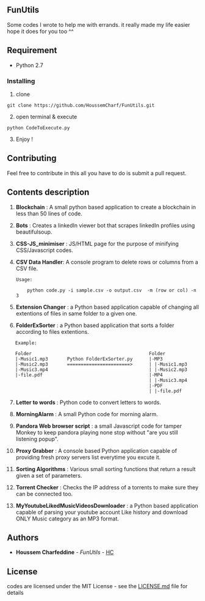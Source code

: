 ## FunUtils

 Some codes I wrote to help me with errands. it really made my life easier hope it does for you too ^^

## Requirement

* Python 2.7


### Installing

1. clone

```
git clone https://github.com/HoussemCharf/FunUtils.git
```

2. open terminal & execute 
```
python CodeToExecute.py
```

3. Enjoy !


## Contributing

Feel free to contribute in this all you have to do is submit a pull request.

## Contents description

1. **Blockchain** : A small python based application to create a blockchain in less than 50 lines of code.

2. **Bots** : Creates a linkedIn viewer bot that scrapes linkedIn profiles using beautifulsoup.

3. **CSS-JS_minimiser** : JS/HTML page for the purpose of minifying CSS/Javascript codes.

4. **CSV Data Handler**: A console program to delete rows or columns from a CSV file.
 
    ```
    Usage:

        python code.py -i sample.csv -o output.csv  -m (row or col) -n 3
    ```

5. **Extension Changer** : a Python based application capable of changing all extentions of files in same folder to a given one.

6. **FolderExSorter** : a Python based application that sorts a folder according to files extentions.

```
   Example:

   Folder                                           Folder
   |-Music1.mp3       Python FolderExSorter.py      |-MP3
   |-Music2.mp3       =======================>      | |-Music1.mp3
   |-Music3.mp4                                     | |-Music2.mp3
   |-file.pdf                                       |-MP4
                                                    | |-Music3.mp4
                                                    |-PDF
                                                    | |-file.pdf
```

7. **Letter to words** : Python code to convert letters to words.

7. **MorningAlarm** : A small Python code for morning alarm.

9. **Pandora Web browser script** : a small Javascript code for tamper Monkey to keep pandora playing none stop without "are you still listening popup".

10. **Proxy Grabber** : A console based Python application capable of providing fresh proxy servers list everytime you excute it.

11. **Sorting Algorithms** : Various small sorting functions that return a result given a set of parameters.

12. **Torrent Checker** : Checks the IP address of a torrents to make sure they can be connected too.

13. **MyYoutubeLikedMusicVideosDownloader** : a Python based application capable of parsing your youtube account Like history and download ONLY Music category as an MP3 format.
 
## Authors

* **Houssem Charfeddine** - *FunUtils* - [HC](https://github.com/HoussemCharf)


## License

codes are licensed under the MIT License - see the [LICENSE.md](LICENSE) file for details

